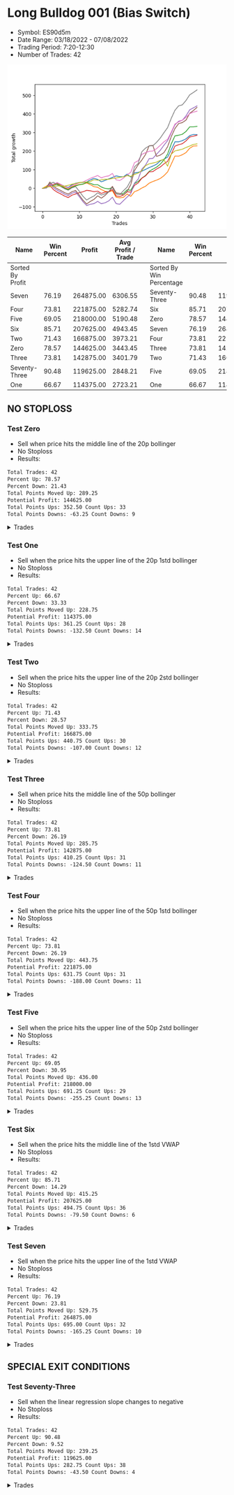 # Long Bulldog 001 (Bias Switch)
- Symbol: ES90d5m
- Date Range: 03/18/2022 - 07/08/2022
- Trading Period: 7:20-12:30
- Number of Trades: 42

![Plot](LongBulldog001ES90d5m(BiasSwitch).png)

| Name | Win Percent | Profit | Avg Profit / Trade |     | Name | Win Percent | Profit | Avg Profit / Trade |
| ---- | ----------- | ------ | ------------------ | --- | ---- | ----------- | ------ | ------------------ |
| Sorted By <br> Profit | | | | | Sorted By <br> Win Percentage ||||
| Seven | 76.19 | 264875.00 | 6306.55 |     | Seventy-Three | 90.48 | 119625.00 | 2848.21 |
| Four | 73.81 | 221875.00 | 5282.74 |     | Six | 85.71 | 207625.00 | 4943.45 |
| Five | 69.05 | 218000.00 | 5190.48 |     | Zero | 78.57 | 144625.00 | 3443.45 |
| Six | 85.71 | 207625.00 | 4943.45 |     | Seven | 76.19 | 264875.00 | 6306.55 |
| Two | 71.43 | 166875.00 | 3973.21 |     | Four | 73.81 | 221875.00 | 5282.74 |
| Zero | 78.57 | 144625.00 | 3443.45 |     | Three | 73.81 | 142875.00 | 3401.79 |
| Three | 73.81 | 142875.00 | 3401.79 |     | Two | 71.43 | 166875.00 | 3973.21 |
| Seventy-Three | 90.48 | 119625.00 | 2848.21 |     | Five | 69.05 | 218000.00 | 5190.48 |
| One | 66.67 | 114375.00 | 2723.21 |     | One | 66.67 | 114375.00 | 2723.21 |

## NO STOPLOSS

### Test Zero
* Sell when price hits the middle line of the 20p bollinger
* No Stoploss
* Results:
```
Total Trades: 42
Percent Up: 78.57
Percent Down: 21.43
Total Points Moved Up: 289.25
Potential Profit: 144625.00
Total Points Ups: 352.50 Count Ups: 33
Total Points Downs: -63.25 Count Downs: 9
```

<details><summary>Trades</summary>

<code>In: 2022-03-23 10:50:00		Out: 2022-03-23 11:28:15		Total Position Time: 38:15		Total Move Up: 7.25		Total to Date: 7.25</code> <br />
<code>In: 2022-03-28 09:00:00		Out: 2022-03-28 09:44:35		Total Position Time: 44:35		Total Move Up: 10.00		Total to Date: 17.25</code> <br />
<code>In: 2022-03-30 07:35:00		Out: 2022-03-30 07:50:55		Total Position Time: 15:55		Total Move Up: 4.75		Total to Date: 22.00</code> <br />
<code>In: 2022-03-30 08:30:00		Out: 2022-03-30 09:00:30		Total Position Time: 30:30		Total Move Up: 6.25		Total to Date: 28.25</code> <br />
<code>In: 2022-03-30 10:45:00		Out: 2022-03-30 12:47:25		Total Position Time: 122:25		Total Move Up: -8.00		Total to Date: 20.25</code> <br />
<code>In: 2022-03-30 10:50:00		Out: 2022-03-30 12:47:25		Total Position Time: 117:25		Total Move Up: -9.50		Total to Date: 10.75</code> <br />
<code>In: 2022-03-30 11:00:00		Out: 2022-03-30 12:47:25		Total Position Time: 107:25		Total Move Up: -6.25		Total to Date: 4.50</code> <br />
<code>In: 2022-03-30 12:25:00		Out: 2022-03-30 12:47:25		Total Position Time: 22:25		Total Move Up: 14.50		Total to Date: 19.00</code> <br />
<code>In: 2022-03-30 12:30:00		Out: 2022-03-30 12:47:25		Total Position Time: 17:25		Total Move Up: 8.50		Total to Date: 27.50</code> <br />
<code>In: 2022-03-31 09:35:00		Out: 2022-03-31 10:31:10		Total Position Time: 56:10		Total Move Up: 3.25		Total to Date: 30.75</code> <br />
<code>In: 2022-03-31 09:40:00		Out: 2022-03-31 10:31:10		Total Position Time: 51:10		Total Move Up: 0.75		Total to Date: 31.50</code> <br />
<code>In: 2022-03-31 11:25:00		Out: 2022-03-31 11:59:20		Total Position Time: 34:20		Total Move Up: 2.50		Total to Date: 34.00</code> <br />
<code>In: 2022-04-01 07:30:00		Out: 2022-04-01 07:53:00		Total Position Time: 23:00		Total Move Up: 11.00		Total to Date: 45.00</code> <br />
<code>In: 2022-04-01 07:45:00		Out: 2022-04-01 07:53:00		Total Position Time: 08:00		Total Move Up: 8.25		Total to Date: 53.25</code> <br />
<code>In: 2022-04-01 08:50:00		Out: 2022-04-01 10:36:15		Total Position Time: 106:15		Total Move Up: -5.50		Total to Date: 47.75</code> <br />
<code>In: 2022-04-05 12:20:00		Out: 2022-04-05 12:50:00		Total Position Time: 30:00		Total Move Up: -12.50		Total to Date: 35.25</code> <br />
<code>In: 2022-04-07 07:30:00		Out: 2022-04-07 07:35:35		Total Position Time: 05:35		Total Move Up: 7.25		Total to Date: 42.50</code> <br />
<code>In: 2022-04-07 07:55:00		Out: 2022-04-07 08:01:10		Total Position Time: 06:10		Total Move Up: 8.50		Total to Date: 51.00</code> <br />
<code>In: 2022-04-07 08:35:00		Out: 2022-04-07 09:10:45		Total Position Time: 35:45		Total Move Up: 7.25		Total to Date: 58.25</code> <br />
<code>In: 2022-04-12 09:50:00		Out: 2022-04-12 10:20:40		Total Position Time: 30:40		Total Move Up: 8.50		Total to Date: 66.75</code> <br />
<code>In: 2022-04-14 12:15:00		Out: 2022-04-14 12:50:00		Total Position Time: 35:00		Total Move Up: -3.75		Total to Date: 63.00</code> <br />
<code>In: 2022-04-18 08:55:00		Out: 2022-04-18 09:55:05		Total Position Time: 60:05		Total Move Up: -1.00		Total to Date: 62.00</code> <br />
<code>In: 2022-04-20 12:00:00		Out: 2022-04-20 12:25:05		Total Position Time: 25:05		Total Move Up: 14.25		Total to Date: 76.25</code> <br />
<code>In: 2022-05-02 10:10:00		Out: 2022-05-02 11:53:40		Total Position Time: 103:40		Total Move Up: -16.00		Total to Date: 60.25</code> <br />
<code>In: 2022-05-02 11:45:00		Out: 2022-05-02 11:53:40		Total Position Time: 08:40		Total Move Up: 22.25		Total to Date: 82.50</code> <br />
<code>In: 2022-05-04 07:35:00		Out: 2022-05-04 08:47:05		Total Position Time: 72:05		Total Move Up: 3.50		Total to Date: 86.00</code> <br />
<code>In: 2022-05-10 08:15:00		Out: 2022-05-10 09:46:10		Total Position Time: 91:10		Total Move Up: 6.25		Total to Date: 92.25</code> <br />
<code>In: 2022-05-25 11:10:00		Out: 2022-05-25 11:15:10		Total Position Time: 05:10		Total Move Up: 9.50		Total to Date: 101.75</code> <br />
<code>In: 2022-06-02 07:30:00		Out: 2022-06-02 07:40:05		Total Position Time: 10:05		Total Move Up: 10.00		Total to Date: 111.75</code> <br />
<code>In: 2022-06-08 11:40:00		Out: 2022-06-08 11:45:20		Total Position Time: 05:20		Total Move Up: 8.00		Total to Date: 119.75</code> <br />
<code>In: 2022-06-09 08:10:00		Out: 2022-06-09 08:42:25		Total Position Time: 32:25		Total Move Up: 9.75		Total to Date: 129.50</code> <br />
<code>In: 2022-06-14 07:45:00		Out: 2022-06-14 07:51:05		Total Position Time: 06:05		Total Move Up: 18.00		Total to Date: 147.50</code> <br />
<code>In: 2022-06-14 09:45:00		Out: 2022-06-14 10:01:00		Total Position Time: 16:00		Total Move Up: 9.25		Total to Date: 156.75</code> <br />
<code>In: 2022-06-15 11:15:00		Out: 2022-06-15 11:20:30		Total Position Time: 05:30		Total Move Up: 11.25		Total to Date: 168.00</code> <br />
<code>In: 2022-06-15 11:35:00		Out: 2022-06-15 11:40:10		Total Position Time: 05:10		Total Move Up: 39.25		Total to Date: 207.25</code> <br />
<code>In: 2022-06-15 11:40:00		Out: 2022-06-15 11:45:10		Total Position Time: 05:10		Total Move Up: 43.00		Total to Date: 250.25</code> <br />
<code>In: 2022-06-23 09:15:00		Out: 2022-06-23 10:23:20		Total Position Time: 68:20		Total Move Up: 0.00		Total to Date: 250.25</code> <br />
<code>In: 2022-06-27 12:10:00		Out: 2022-06-27 12:15:10		Total Position Time: 05:10		Total Move Up: 6.25		Total to Date: 256.50</code> <br />
<code>In: 2022-06-29 09:35:00		Out: 2022-06-29 10:01:50		Total Position Time: 26:50		Total Move Up: 9.75		Total to Date: 266.25</code> <br />
<code>In: 2022-07-01 07:45:00		Out: 2022-07-01 08:08:30		Total Position Time: 23:30		Total Move Up: 17.00		Total to Date: 283.25</code> <br />
<code>In: 2022-07-06 07:20:00		Out: 2022-07-06 07:26:20		Total Position Time: 06:20		Total Move Up: 6.75		Total to Date: 290.00</code> <br />
<code>In: 2022-07-06 08:15:00		Out: 2022-07-06 09:15:00		Total Position Time: 60:00		Total Move Up: -0.75		Total to Date: 289.25</code> <br />


</details>

### Test One
* Sell when the price hits the upper line of the 20p 1std bollinger
* No Stoploss
* Results:
```
Total Trades: 42
Percent Up: 66.67
Percent Down: 33.33
Total Points Moved Up: 228.75
Potential Profit: 114375.00
Total Points Ups: 361.25 Count Ups: 28
Total Points Downs: -132.50 Count Downs: 14
```

<details><summary>Trades</summary>

<code>In: 2022-03-23 10:50:00		Out: 2022-03-23 11:48:45		Total Position Time: 58:45		Total Move Up: 10.75		Total to Date: 10.75</code> <br />
<code>In: 2022-03-28 09:00:00		Out: 2022-03-28 10:00:35		Total Position Time: 60:35		Total Move Up: 13.00		Total to Date: 23.75</code> <br />
<code>In: 2022-03-30 07:35:00		Out: 2022-03-30 09:37:30		Total Position Time: 122:30		Total Move Up: -4.00		Total to Date: 19.75</code> <br />
<code>In: 2022-03-30 08:30:00		Out: 2022-03-30 09:37:30		Total Position Time: 67:30		Total Move Up: 5.50		Total to Date: 25.25</code> <br />
<code>In: 2022-03-30 10:45:00		Out: 2022-03-30 12:50:00		Total Position Time: 125:00		Total Move Up: -9.75		Total to Date: 15.50</code> <br />
<code>In: 2022-03-30 10:50:00		Out: 2022-03-30 12:50:00		Total Position Time: 120:00		Total Move Up: -11.25		Total to Date: 4.25</code> <br />
<code>In: 2022-03-30 11:00:00		Out: 2022-03-30 12:50:00		Total Position Time: 110:00		Total Move Up: -8.00		Total to Date: -3.75</code> <br />
<code>In: 2022-03-30 12:25:00		Out: 2022-03-30 12:50:00		Total Position Time: 25:00		Total Move Up: 12.75		Total to Date: 9.00</code> <br />
<code>In: 2022-03-30 12:30:00		Out: 2022-03-30 12:50:00		Total Position Time: 20:00		Total Move Up: 6.75		Total to Date: 15.75</code> <br />
<code>In: 2022-03-31 09:35:00		Out: 2022-03-31 10:50:05		Total Position Time: 75:05		Total Move Up: 4.50		Total to Date: 20.25</code> <br />
<code>In: 2022-03-31 09:40:00		Out: 2022-03-31 10:50:05		Total Position Time: 70:05		Total Move Up: 2.00		Total to Date: 22.25</code> <br />
<code>In: 2022-03-31 11:25:00		Out: 2022-03-31 12:00:20		Total Position Time: 35:20		Total Move Up: 6.25		Total to Date: 28.50</code> <br />
<code>In: 2022-04-01 07:30:00		Out: 2022-04-01 10:37:05		Total Position Time: 187:05		Total Move Up: -8.50		Total to Date: 20.00</code> <br />
<code>In: 2022-04-01 07:45:00		Out: 2022-04-01 10:37:05		Total Position Time: 172:05		Total Move Up: -11.25		Total to Date: 8.75</code> <br />
<code>In: 2022-04-01 08:50:00		Out: 2022-04-01 10:37:05		Total Position Time: 107:05		Total Move Up: -3.25		Total to Date: 5.50</code> <br />
<code>In: 2022-04-05 12:20:00		Out: 2022-04-05 12:50:00		Total Position Time: 30:00		Total Move Up: -12.50		Total to Date: -7.00</code> <br />
<code>In: 2022-04-07 07:30:00		Out: 2022-04-07 10:03:10		Total Position Time: 153:10		Total Move Up: -8.75		Total to Date: -15.75</code> <br />
<code>In: 2022-04-07 07:55:00		Out: 2022-04-07 10:03:10		Total Position Time: 128:10		Total Move Up: -3.75		Total to Date: -19.50</code> <br />
<code>In: 2022-04-07 08:35:00		Out: 2022-04-07 10:03:10		Total Position Time: 88:10		Total Move Up: 6.25		Total to Date: -13.25</code> <br />
<code>In: 2022-04-12 09:50:00		Out: 2022-04-12 12:50:00		Total Position Time: 180:00		Total Move Up: -34.25		Total to Date: -47.50</code> <br />
<code>In: 2022-04-14 12:15:00		Out: 2022-04-14 12:50:00		Total Position Time: 35:00		Total Move Up: -3.75		Total to Date: -51.25</code> <br />
<code>In: 2022-04-18 08:55:00		Out: 2022-04-18 10:08:10		Total Position Time: 73:10		Total Move Up: 2.75		Total to Date: -48.50</code> <br />
<code>In: 2022-04-20 12:00:00		Out: 2022-04-20 12:45:15		Total Position Time: 45:15		Total Move Up: 18.00		Total to Date: -30.50</code> <br />
<code>In: 2022-05-02 10:10:00		Out: 2022-05-02 12:05:15		Total Position Time: 115:15		Total Move Up: -13.00		Total to Date: -43.50</code> <br />
<code>In: 2022-05-02 11:45:00		Out: 2022-05-02 12:05:15		Total Position Time: 20:15		Total Move Up: 25.25		Total to Date: -18.25</code> <br />
<code>In: 2022-05-04 07:35:00		Out: 2022-05-04 08:49:30		Total Position Time: 74:30		Total Move Up: 7.75		Total to Date: -10.50</code> <br />
<code>In: 2022-05-10 08:15:00		Out: 2022-05-10 10:05:20		Total Position Time: 110:20		Total Move Up: 12.00		Total to Date: 1.50</code> <br />
<code>In: 2022-05-25 11:10:00		Out: 2022-05-25 11:15:10		Total Position Time: 05:10		Total Move Up: 9.50		Total to Date: 11.00</code> <br />
<code>In: 2022-06-02 07:30:00		Out: 2022-06-02 07:56:05		Total Position Time: 26:05		Total Move Up: 16.75		Total to Date: 27.75</code> <br />
<code>In: 2022-06-08 11:40:00		Out: 2022-06-08 12:21:10		Total Position Time: 41:10		Total Move Up: 9.00		Total to Date: 36.75</code> <br />
<code>In: 2022-06-09 08:10:00		Out: 2022-06-09 09:28:40		Total Position Time: 78:40		Total Move Up: 7.25		Total to Date: 44.00</code> <br />
<code>In: 2022-06-14 07:45:00		Out: 2022-06-14 10:09:10		Total Position Time: 144:10		Total Move Up: 8.75		Total to Date: 52.75</code> <br />
<code>In: 2022-06-14 09:45:00		Out: 2022-06-14 10:09:10		Total Position Time: 24:10		Total Move Up: 15.00		Total to Date: 67.75</code> <br />
<code>In: 2022-06-15 11:15:00		Out: 2022-06-15 11:38:55		Total Position Time: 23:55		Total Move Up: 20.50		Total to Date: 88.25</code> <br />
<code>In: 2022-06-15 11:35:00		Out: 2022-06-15 11:40:30		Total Position Time: 05:30		Total Move Up: 42.25		Total to Date: 130.50</code> <br />
<code>In: 2022-06-15 11:40:00		Out: 2022-06-15 11:45:10		Total Position Time: 05:10		Total Move Up: 43.00		Total to Date: 173.50</code> <br />
<code>In: 2022-06-23 09:15:00		Out: 2022-06-23 10:50:10		Total Position Time: 95:10		Total Move Up: -0.50		Total to Date: 173.00</code> <br />
<code>In: 2022-06-27 12:10:00		Out: 2022-06-27 12:15:20		Total Position Time: 05:20		Total Move Up: 7.75		Total to Date: 180.75</code> <br />
<code>In: 2022-06-29 09:35:00		Out: 2022-06-29 10:39:35		Total Position Time: 64:35		Total Move Up: 11.50		Total to Date: 192.25</code> <br />
<code>In: 2022-07-01 07:45:00		Out: 2022-07-01 08:40:45		Total Position Time: 55:45		Total Move Up: 23.25		Total to Date: 215.50</code> <br />
<code>In: 2022-07-06 07:20:00		Out: 2022-07-06 07:29:25		Total Position Time: 09:25		Total Move Up: 12.25		Total to Date: 227.75</code> <br />
<code>In: 2022-07-06 08:15:00		Out: 2022-07-06 09:37:20		Total Position Time: 82:20		Total Move Up: 1.00		Total to Date: 228.75</code> <br />


</details>

### Test Two
* Sell when the price hits the upper line of the 20p 2std bollinger
* No Stoploss
* Results:
```
Total Trades: 42
Percent Up: 71.43
Percent Down: 28.57
Total Points Moved Up: 333.75
Potential Profit: 166875.00
Total Points Ups: 440.75 Count Ups: 30
Total Points Downs: -107.00 Count Downs: 12
```

<details><summary>Trades</summary>

<code>In: 2022-03-23 10:50:00		Out: 2022-03-23 12:50:00		Total Position Time: 120:00		Total Move Up: 1.25		Total to Date: 1.25</code> <br />
<code>In: 2022-03-28 09:00:00		Out: 2022-03-28 10:22:15		Total Position Time: 82:15		Total Move Up: 16.00		Total to Date: 17.25</code> <br />
<code>In: 2022-03-30 07:35:00		Out: 2022-03-30 09:40:10		Total Position Time: 125:10		Total Move Up: -2.25		Total to Date: 15.00</code> <br />
<code>In: 2022-03-30 08:30:00		Out: 2022-03-30 09:40:10		Total Position Time: 70:10		Total Move Up: 7.25		Total to Date: 22.25</code> <br />
<code>In: 2022-03-30 10:45:00		Out: 2022-03-30 12:50:00		Total Position Time: 125:00		Total Move Up: -9.75		Total to Date: 12.50</code> <br />
<code>In: 2022-03-30 10:50:00		Out: 2022-03-30 12:50:00		Total Position Time: 120:00		Total Move Up: -11.25		Total to Date: 1.25</code> <br />
<code>In: 2022-03-30 11:00:00		Out: 2022-03-30 12:50:00		Total Position Time: 110:00		Total Move Up: -8.00		Total to Date: -6.75</code> <br />
<code>In: 2022-03-30 12:25:00		Out: 2022-03-30 12:50:00		Total Position Time: 25:00		Total Move Up: 12.75		Total to Date: 6.00</code> <br />
<code>In: 2022-03-30 12:30:00		Out: 2022-03-30 12:50:00		Total Position Time: 20:00		Total Move Up: 6.75		Total to Date: 12.75</code> <br />
<code>In: 2022-03-31 09:35:00		Out: 2022-03-31 10:51:00		Total Position Time: 76:00		Total Move Up: 6.25		Total to Date: 19.00</code> <br />
<code>In: 2022-03-31 09:40:00		Out: 2022-03-31 10:51:00		Total Position Time: 71:00		Total Move Up: 3.75		Total to Date: 22.75</code> <br />
<code>In: 2022-03-31 11:25:00		Out: 2022-03-31 12:02:30		Total Position Time: 37:30		Total Move Up: 9.25		Total to Date: 32.00</code> <br />
<code>In: 2022-04-01 07:30:00		Out: 2022-04-01 10:38:20		Total Position Time: 188:20		Total Move Up: -5.00		Total to Date: 27.00</code> <br />
<code>In: 2022-04-01 07:45:00		Out: 2022-04-01 10:38:20		Total Position Time: 173:20		Total Move Up: -7.75		Total to Date: 19.25</code> <br />
<code>In: 2022-04-01 08:50:00		Out: 2022-04-01 10:38:20		Total Position Time: 108:20		Total Move Up: 0.25		Total to Date: 19.50</code> <br />
<code>In: 2022-04-05 12:20:00		Out: 2022-04-05 12:50:00		Total Position Time: 30:00		Total Move Up: -12.50		Total to Date: 7.00</code> <br />
<code>In: 2022-04-07 07:30:00		Out: 2022-04-07 10:06:40		Total Position Time: 156:40		Total Move Up: -7.50		Total to Date: -0.50</code> <br />
<code>In: 2022-04-07 07:55:00		Out: 2022-04-07 10:06:40		Total Position Time: 131:40		Total Move Up: -2.50		Total to Date: -3.00</code> <br />
<code>In: 2022-04-07 08:35:00		Out: 2022-04-07 10:06:40		Total Position Time: 91:40		Total Move Up: 7.50		Total to Date: 4.50</code> <br />
<code>In: 2022-04-12 09:50:00		Out: 2022-04-12 12:50:00		Total Position Time: 180:00		Total Move Up: -34.25		Total to Date: -29.75</code> <br />
<code>In: 2022-04-14 12:15:00		Out: 2022-04-14 12:50:00		Total Position Time: 35:00		Total Move Up: -3.75		Total to Date: -33.50</code> <br />
<code>In: 2022-04-18 08:55:00		Out: 2022-04-18 10:10:25		Total Position Time: 75:25		Total Move Up: 6.00		Total to Date: -27.50</code> <br />
<code>In: 2022-04-20 12:00:00		Out: 2022-04-20 12:50:00		Total Position Time: 50:00		Total Move Up: 19.25		Total to Date: -8.25</code> <br />
<code>In: 2022-05-02 10:10:00		Out: 2022-05-02 12:09:40		Total Position Time: 119:40		Total Move Up: -2.50		Total to Date: -10.75</code> <br />
<code>In: 2022-05-02 11:45:00		Out: 2022-05-02 12:09:40		Total Position Time: 24:40		Total Move Up: 35.75		Total to Date: 25.00</code> <br />
<code>In: 2022-05-04 07:35:00		Out: 2022-05-04 08:55:00		Total Position Time: 80:00		Total Move Up: 11.75		Total to Date: 36.75</code> <br />
<code>In: 2022-05-10 08:15:00		Out: 2022-05-10 10:29:05		Total Position Time: 134:05		Total Move Up: 18.25		Total to Date: 55.00</code> <br />
<code>In: 2022-05-25 11:10:00		Out: 2022-05-25 11:15:55		Total Position Time: 05:55		Total Move Up: 13.75		Total to Date: 68.75</code> <br />
<code>In: 2022-06-02 07:30:00		Out: 2022-06-02 08:01:35		Total Position Time: 31:35		Total Move Up: 22.50		Total to Date: 91.25</code> <br />
<code>In: 2022-06-08 11:40:00		Out: 2022-06-08 12:22:55		Total Position Time: 42:55		Total Move Up: 12.00		Total to Date: 103.25</code> <br />
<code>In: 2022-06-09 08:10:00		Out: 2022-06-09 09:30:40		Total Position Time: 80:40		Total Move Up: 10.50		Total to Date: 113.75</code> <br />
<code>In: 2022-06-14 07:45:00		Out: 2022-06-14 10:17:15		Total Position Time: 152:15		Total Move Up: 16.25		Total to Date: 130.00</code> <br />
<code>In: 2022-06-14 09:45:00		Out: 2022-06-14 10:17:15		Total Position Time: 32:15		Total Move Up: 22.50		Total to Date: 152.50</code> <br />
<code>In: 2022-06-15 11:15:00		Out: 2022-06-15 11:41:00		Total Position Time: 26:00		Total Move Up: 32.00		Total to Date: 184.50</code> <br />
<code>In: 2022-06-15 11:35:00		Out: 2022-06-15 11:41:00		Total Position Time: 06:00		Total Move Up: 54.75		Total to Date: 239.25</code> <br />
<code>In: 2022-06-15 11:40:00		Out: 2022-06-15 11:45:10		Total Position Time: 05:10		Total Move Up: 43.00		Total to Date: 282.25</code> <br />
<code>In: 2022-06-23 09:15:00		Out: 2022-06-23 11:02:10		Total Position Time: 107:10		Total Move Up: 3.50		Total to Date: 285.75</code> <br />
<code>In: 2022-06-27 12:10:00		Out: 2022-06-27 12:50:00		Total Position Time: 40:00		Total Move Up: 5.25		Total to Date: 291.00</code> <br />
<code>In: 2022-06-29 09:35:00		Out: 2022-06-29 10:43:40		Total Position Time: 68:40		Total Move Up: 15.00		Total to Date: 306.00</code> <br />
<code>In: 2022-07-01 07:45:00		Out: 2022-07-01 10:31:45		Total Position Time: 166:45		Total Move Up: 24.50		Total to Date: 330.50</code> <br />
<code>In: 2022-07-06 07:20:00		Out: 2022-07-06 10:00:50		Total Position Time: 160:50		Total Move Up: 0.25		Total to Date: 330.75</code> <br />
<code>In: 2022-07-06 08:15:00		Out: 2022-07-06 10:00:50		Total Position Time: 105:50		Total Move Up: 3.00		Total to Date: 333.75</code> <br />


</details>

### Test Three
* Sell when price hits the middle line of the 50p bollinger
* No Stoploss
* Results:
```
Total Trades: 42
Percent Up: 73.81
Percent Down: 26.19
Total Points Moved Up: 285.75
Potential Profit: 142875.00
Total Points Ups: 410.25 Count Ups: 31
Total Points Downs: -124.50 Count Downs: 11
```

<details><summary>Trades</summary>

<code>In: 2022-03-23 10:50:00		Out: 2022-03-23 12:50:00		Total Position Time: 120:00		Total Move Up: 1.25		Total to Date: 1.25</code> <br />
<code>In: 2022-03-28 09:00:00		Out: 2022-03-28 10:00:45		Total Position Time: 60:45		Total Move Up: 14.00		Total to Date: 15.25</code> <br />
<code>In: 2022-03-30 07:35:00		Out: 2022-03-30 12:50:00		Total Position Time: 315:00		Total Move Up: -22.75		Total to Date: -7.50</code> <br />
<code>In: 2022-03-30 08:30:00		Out: 2022-03-30 12:50:00		Total Position Time: 260:00		Total Move Up: -13.25		Total to Date: -20.75</code> <br />
<code>In: 2022-03-30 10:45:00		Out: 2022-03-30 12:50:00		Total Position Time: 125:00		Total Move Up: -9.75		Total to Date: -30.50</code> <br />
<code>In: 2022-03-30 10:50:00		Out: 2022-03-30 12:50:00		Total Position Time: 120:00		Total Move Up: -11.25		Total to Date: -41.75</code> <br />
<code>In: 2022-03-30 11:00:00		Out: 2022-03-30 12:50:00		Total Position Time: 110:00		Total Move Up: -8.00		Total to Date: -49.75</code> <br />
<code>In: 2022-03-30 12:25:00		Out: 2022-03-30 12:50:00		Total Position Time: 25:00		Total Move Up: 12.75		Total to Date: -37.00</code> <br />
<code>In: 2022-03-30 12:30:00		Out: 2022-03-30 12:50:00		Total Position Time: 20:00		Total Move Up: 6.75		Total to Date: -30.25</code> <br />
<code>In: 2022-03-31 09:35:00		Out: 2022-03-31 10:52:00		Total Position Time: 77:00		Total Move Up: 7.00		Total to Date: -23.25</code> <br />
<code>In: 2022-03-31 09:40:00		Out: 2022-03-31 10:52:00		Total Position Time: 72:00		Total Move Up: 4.50		Total to Date: -18.75</code> <br />
<code>In: 2022-03-31 11:25:00		Out: 2022-03-31 12:01:05		Total Position Time: 36:05		Total Move Up: 7.75		Total to Date: -11.00</code> <br />
<code>In: 2022-04-01 07:30:00		Out: 2022-04-01 11:02:35		Total Position Time: 212:35		Total Move Up: -2.25		Total to Date: -13.25</code> <br />
<code>In: 2022-04-01 07:45:00		Out: 2022-04-01 11:02:35		Total Position Time: 197:35		Total Move Up: -5.00		Total to Date: -18.25</code> <br />
<code>In: 2022-04-01 08:50:00		Out: 2022-04-01 11:02:35		Total Position Time: 132:35		Total Move Up: 3.00		Total to Date: -15.25</code> <br />
<code>In: 2022-04-05 12:20:00		Out: 2022-04-05 12:50:00		Total Position Time: 30:00		Total Move Up: -12.50		Total to Date: -27.75</code> <br />
<code>In: 2022-04-07 07:30:00		Out: 2022-04-07 07:35:40		Total Position Time: 05:40		Total Move Up: 7.75		Total to Date: -20.00</code> <br />
<code>In: 2022-04-07 07:55:00		Out: 2022-04-07 10:11:40		Total Position Time: 136:40		Total Move Up: 1.75		Total to Date: -18.25</code> <br />
<code>In: 2022-04-07 08:35:00		Out: 2022-04-07 10:11:40		Total Position Time: 96:40		Total Move Up: 11.75		Total to Date: -6.50</code> <br />
<code>In: 2022-04-12 09:50:00		Out: 2022-04-12 12:50:00		Total Position Time: 180:00		Total Move Up: -34.25		Total to Date: -40.75</code> <br />
<code>In: 2022-04-14 12:15:00		Out: 2022-04-14 12:50:00		Total Position Time: 35:00		Total Move Up: -3.75		Total to Date: -44.50</code> <br />
<code>In: 2022-04-18 08:55:00		Out: 2022-04-18 10:31:35		Total Position Time: 96:35		Total Move Up: 8.50		Total to Date: -36.00</code> <br />
<code>In: 2022-04-20 12:00:00		Out: 2022-04-20 12:25:50		Total Position Time: 25:50		Total Move Up: 17.25		Total to Date: -18.75</code> <br />
<code>In: 2022-05-02 10:10:00		Out: 2022-05-02 12:10:10		Total Position Time: 120:10		Total Move Up: -1.75		Total to Date: -20.50</code> <br />
<code>In: 2022-05-02 11:45:00		Out: 2022-05-02 12:10:10		Total Position Time: 25:10		Total Move Up: 36.50		Total to Date: 16.00</code> <br />
<code>In: 2022-05-04 07:35:00		Out: 2022-05-04 09:15:30		Total Position Time: 100:30		Total Move Up: 12.75		Total to Date: 28.75</code> <br />
<code>In: 2022-05-10 08:15:00		Out: 2022-05-10 10:32:25		Total Position Time: 137:25		Total Move Up: 25.50		Total to Date: 54.25</code> <br />
<code>In: 2022-05-25 11:10:00		Out: 2022-05-25 11:15:40		Total Position Time: 05:40		Total Move Up: 12.50		Total to Date: 66.75</code> <br />
<code>In: 2022-06-02 07:30:00		Out: 2022-06-02 08:01:30		Total Position Time: 31:30		Total Move Up: 21.75		Total to Date: 88.50</code> <br />
<code>In: 2022-06-08 11:40:00		Out: 2022-06-08 12:50:00		Total Position Time: 70:00		Total Move Up: 1.50		Total to Date: 90.00</code> <br />
<code>In: 2022-06-09 08:10:00		Out: 2022-06-09 09:44:15		Total Position Time: 94:15		Total Move Up: 13.75		Total to Date: 103.75</code> <br />
<code>In: 2022-06-14 07:45:00		Out: 2022-06-14 10:16:20		Total Position Time: 151:20		Total Move Up: 10.75		Total to Date: 114.50</code> <br />
<code>In: 2022-06-14 09:45:00		Out: 2022-06-14 10:16:20		Total Position Time: 31:20		Total Move Up: 17.00		Total to Date: 131.50</code> <br />
<code>In: 2022-06-15 11:15:00		Out: 2022-06-15 11:38:45		Total Position Time: 23:45		Total Move Up: 13.50		Total to Date: 145.00</code> <br />
<code>In: 2022-06-15 11:35:00		Out: 2022-06-15 11:40:10		Total Position Time: 05:10		Total Move Up: 39.25		Total to Date: 184.25</code> <br />
<code>In: 2022-06-15 11:40:00		Out: 2022-06-15 11:45:10		Total Position Time: 05:10		Total Move Up: 43.00		Total to Date: 227.25</code> <br />
<code>In: 2022-06-23 09:15:00		Out: 2022-06-23 11:28:05		Total Position Time: 133:05		Total Move Up: 7.50		Total to Date: 234.75</code> <br />
<code>In: 2022-06-27 12:10:00		Out: 2022-06-27 12:50:00		Total Position Time: 40:00		Total Move Up: 5.25		Total to Date: 240.00</code> <br />
<code>In: 2022-06-29 09:35:00		Out: 2022-06-29 10:10:45		Total Position Time: 35:45		Total Move Up: 15.25		Total to Date: 255.25</code> <br />
<code>In: 2022-07-01 07:45:00		Out: 2022-07-01 08:14:10		Total Position Time: 29:10		Total Move Up: 20.75		Total to Date: 276.00</code> <br />
<code>In: 2022-07-06 07:20:00		Out: 2022-07-06 07:25:10		Total Position Time: 05:10		Total Move Up: 4.75		Total to Date: 280.75</code> <br />
<code>In: 2022-07-06 08:15:00		Out: 2022-07-06 08:21:40		Total Position Time: 06:40		Total Move Up: 5.00		Total to Date: 285.75</code> <br />


</details>

### Test Four
* Sell when the price hits the upper line of the 50p 1std bollinger
* No Stoploss
* Results:
```
Total Trades: 42
Percent Up: 73.81
Percent Down: 26.19
Total Points Moved Up: 443.75
Potential Profit: 221875.00
Total Points Ups: 631.75 Count Ups: 31
Total Points Downs: -188.00 Count Downs: 11
```

<details><summary>Trades</summary>

<code>In: 2022-03-23 10:50:00		Out: 2022-03-23 12:50:00		Total Position Time: 120:00		Total Move Up: 1.25		Total to Date: 1.25</code> <br />
<code>In: 2022-03-28 09:00:00		Out: 2022-03-28 11:10:25		Total Position Time: 130:25		Total Move Up: 24.25		Total to Date: 25.50</code> <br />
<code>In: 2022-03-30 07:35:00		Out: 2022-03-30 12:50:00		Total Position Time: 315:00		Total Move Up: -22.75		Total to Date: 2.75</code> <br />
<code>In: 2022-03-30 08:30:00		Out: 2022-03-30 12:50:00		Total Position Time: 260:00		Total Move Up: -13.25		Total to Date: -10.50</code> <br />
<code>In: 2022-03-30 10:45:00		Out: 2022-03-30 12:50:00		Total Position Time: 125:00		Total Move Up: -9.75		Total to Date: -20.25</code> <br />
<code>In: 2022-03-30 10:50:00		Out: 2022-03-30 12:50:00		Total Position Time: 120:00		Total Move Up: -11.25		Total to Date: -31.50</code> <br />
<code>In: 2022-03-30 11:00:00		Out: 2022-03-30 12:50:00		Total Position Time: 110:00		Total Move Up: -8.00		Total to Date: -39.50</code> <br />
<code>In: 2022-03-30 12:25:00		Out: 2022-03-30 12:50:00		Total Position Time: 25:00		Total Move Up: 12.75		Total to Date: -26.75</code> <br />
<code>In: 2022-03-30 12:30:00		Out: 2022-03-30 12:50:00		Total Position Time: 20:00		Total Move Up: 6.75		Total to Date: -20.00</code> <br />
<code>In: 2022-03-31 09:35:00		Out: 2022-03-31 12:50:00		Total Position Time: 195:00		Total Move Up: -24.75		Total to Date: -44.75</code> <br />
<code>In: 2022-03-31 09:40:00		Out: 2022-03-31 12:50:00		Total Position Time: 190:00		Total Move Up: -27.25		Total to Date: -72.00</code> <br />
<code>In: 2022-03-31 11:25:00		Out: 2022-03-31 12:50:00		Total Position Time: 85:00		Total Move Up: -20.50		Total to Date: -92.50</code> <br />
<code>In: 2022-04-01 07:30:00		Out: 2022-04-01 11:06:00		Total Position Time: 216:00		Total Move Up: 6.50		Total to Date: -86.00</code> <br />
<code>In: 2022-04-01 07:45:00		Out: 2022-04-01 11:06:00		Total Position Time: 201:00		Total Move Up: 3.75		Total to Date: -82.25</code> <br />
<code>In: 2022-04-01 08:50:00		Out: 2022-04-01 11:06:00		Total Position Time: 136:00		Total Move Up: 11.75		Total to Date: -70.50</code> <br />
<code>In: 2022-04-05 12:20:00		Out: 2022-04-05 12:50:00		Total Position Time: 30:00		Total Move Up: -12.50		Total to Date: -83.00</code> <br />
<code>In: 2022-04-07 07:30:00		Out: 2022-04-07 10:19:30		Total Position Time: 169:30		Total Move Up: 5.00		Total to Date: -78.00</code> <br />
<code>In: 2022-04-07 07:55:00		Out: 2022-04-07 10:19:30		Total Position Time: 144:30		Total Move Up: 10.00		Total to Date: -68.00</code> <br />
<code>In: 2022-04-07 08:35:00		Out: 2022-04-07 10:19:30		Total Position Time: 104:30		Total Move Up: 20.00		Total to Date: -48.00</code> <br />
<code>In: 2022-04-12 09:50:00		Out: 2022-04-12 12:50:00		Total Position Time: 180:00		Total Move Up: -34.25		Total to Date: -82.25</code> <br />
<code>In: 2022-04-14 12:15:00		Out: 2022-04-14 12:50:00		Total Position Time: 35:00		Total Move Up: -3.75		Total to Date: -86.00</code> <br />
<code>In: 2022-04-18 08:55:00		Out: 2022-04-18 10:35:40		Total Position Time: 100:40		Total Move Up: 19.50		Total to Date: -66.50</code> <br />
<code>In: 2022-04-20 12:00:00		Out: 2022-04-20 12:50:00		Total Position Time: 50:00		Total Move Up: 19.25		Total to Date: -47.25</code> <br />
<code>In: 2022-05-02 10:10:00		Out: 2022-05-02 12:20:25		Total Position Time: 130:25		Total Move Up: 18.50		Total to Date: -28.75</code> <br />
<code>In: 2022-05-02 11:45:00		Out: 2022-05-02 12:20:25		Total Position Time: 35:25		Total Move Up: 56.75		Total to Date: 28.00</code> <br />
<code>In: 2022-05-04 07:35:00		Out: 2022-05-04 09:22:15		Total Position Time: 107:15		Total Move Up: 21.00		Total to Date: 49.00</code> <br />
<code>In: 2022-05-10 08:15:00		Out: 2022-05-10 10:47:20		Total Position Time: 152:20		Total Move Up: 54.50		Total to Date: 103.50</code> <br />
<code>In: 2022-05-25 11:10:00		Out: 2022-05-25 11:16:50		Total Position Time: 06:50		Total Move Up: 21.00		Total to Date: 124.50</code> <br />
<code>In: 2022-06-02 07:30:00		Out: 2022-06-02 08:10:45		Total Position Time: 40:45		Total Move Up: 35.25		Total to Date: 159.75</code> <br />
<code>In: 2022-06-08 11:40:00		Out: 2022-06-08 12:50:00		Total Position Time: 70:00		Total Move Up: 1.50		Total to Date: 161.25</code> <br />
<code>In: 2022-06-09 08:10:00		Out: 2022-06-09 10:07:20		Total Position Time: 117:20		Total Move Up: 22.25		Total to Date: 183.50</code> <br />
<code>In: 2022-06-14 07:45:00		Out: 2022-06-14 10:22:25		Total Position Time: 157:25		Total Move Up: 21.00		Total to Date: 204.50</code> <br />
<code>In: 2022-06-14 09:45:00		Out: 2022-06-14 10:22:25		Total Position Time: 37:25		Total Move Up: 27.25		Total to Date: 231.75</code> <br />
<code>In: 2022-06-15 11:15:00		Out: 2022-06-15 11:39:00		Total Position Time: 24:00		Total Move Up: 24.75		Total to Date: 256.50</code> <br />
<code>In: 2022-06-15 11:35:00		Out: 2022-06-15 11:40:30		Total Position Time: 05:30		Total Move Up: 42.25		Total to Date: 298.75</code> <br />
<code>In: 2022-06-15 11:40:00		Out: 2022-06-15 11:45:10		Total Position Time: 05:10		Total Move Up: 43.00		Total to Date: 341.75</code> <br />
<code>In: 2022-06-23 09:15:00		Out: 2022-06-23 12:06:50		Total Position Time: 171:50		Total Move Up: 19.25		Total to Date: 361.00</code> <br />
<code>In: 2022-06-27 12:10:00		Out: 2022-06-27 12:50:00		Total Position Time: 40:00		Total Move Up: 5.25		Total to Date: 366.25</code> <br />
<code>In: 2022-06-29 09:35:00		Out: 2022-06-29 11:01:35		Total Position Time: 86:35		Total Move Up: 23.50		Total to Date: 389.75</code> <br />
<code>In: 2022-07-01 07:45:00		Out: 2022-07-01 10:38:45		Total Position Time: 173:45		Total Move Up: 32.75		Total to Date: 422.50</code> <br />
<code>In: 2022-07-06 07:20:00		Out: 2022-07-06 07:27:05		Total Position Time: 07:05		Total Move Up: 10.50		Total to Date: 433.00</code> <br />
<code>In: 2022-07-06 08:15:00		Out: 2022-07-06 10:08:05		Total Position Time: 113:05		Total Move Up: 10.75		Total to Date: 443.75</code> <br />


</details>

### Test Five
* Sell when the price hits the upper line of the 50p 2std bollinger
* No Stoploss
* Results:
```
Total Trades: 42
Percent Up: 69.05
Percent Down: 30.95
Total Points Moved Up: 436.00
Potential Profit: 218000.00
Total Points Ups: 691.25 Count Ups: 29
Total Points Downs: -255.25 Count Downs: 13
```

<details><summary>Trades</summary>

<code>In: 2022-03-23 10:50:00		Out: 2022-03-23 12:50:00		Total Position Time: 120:00		Total Move Up: 1.25		Total to Date: 1.25</code> <br />
<code>In: 2022-03-28 09:00:00		Out: 2022-03-28 11:44:35		Total Position Time: 164:35		Total Move Up: 32.50		Total to Date: 33.75</code> <br />
<code>In: 2022-03-30 07:35:00		Out: 2022-03-30 12:50:00		Total Position Time: 315:00		Total Move Up: -22.75		Total to Date: 11.00</code> <br />
<code>In: 2022-03-30 08:30:00		Out: 2022-03-30 12:50:00		Total Position Time: 260:00		Total Move Up: -13.25		Total to Date: -2.25</code> <br />
<code>In: 2022-03-30 10:45:00		Out: 2022-03-30 12:50:00		Total Position Time: 125:00		Total Move Up: -9.75		Total to Date: -12.00</code> <br />
<code>In: 2022-03-30 10:50:00		Out: 2022-03-30 12:50:00		Total Position Time: 120:00		Total Move Up: -11.25		Total to Date: -23.25</code> <br />
<code>In: 2022-03-30 11:00:00		Out: 2022-03-30 12:50:00		Total Position Time: 110:00		Total Move Up: -8.00		Total to Date: -31.25</code> <br />
<code>In: 2022-03-30 12:25:00		Out: 2022-03-30 12:50:00		Total Position Time: 25:00		Total Move Up: 12.75		Total to Date: -18.50</code> <br />
<code>In: 2022-03-30 12:30:00		Out: 2022-03-30 12:50:00		Total Position Time: 20:00		Total Move Up: 6.75		Total to Date: -11.75</code> <br />
<code>In: 2022-03-31 09:35:00		Out: 2022-03-31 12:50:00		Total Position Time: 195:00		Total Move Up: -24.75		Total to Date: -36.50</code> <br />
<code>In: 2022-03-31 09:40:00		Out: 2022-03-31 12:50:00		Total Position Time: 190:00		Total Move Up: -27.25		Total to Date: -63.75</code> <br />
<code>In: 2022-03-31 11:25:00		Out: 2022-03-31 12:50:00		Total Position Time: 85:00		Total Move Up: -20.50		Total to Date: -84.25</code> <br />
<code>In: 2022-04-01 07:30:00		Out: 2022-04-01 11:31:40		Total Position Time: 241:40		Total Move Up: 13.75		Total to Date: -70.50</code> <br />
<code>In: 2022-04-01 07:45:00		Out: 2022-04-01 11:31:40		Total Position Time: 226:40		Total Move Up: 11.00		Total to Date: -59.50</code> <br />
<code>In: 2022-04-01 08:50:00		Out: 2022-04-01 11:31:40		Total Position Time: 161:40		Total Move Up: 19.00		Total to Date: -40.50</code> <br />
<code>In: 2022-04-05 12:20:00		Out: 2022-04-05 12:50:00		Total Position Time: 30:00		Total Move Up: -12.50		Total to Date: -53.00</code> <br />
<code>In: 2022-04-07 07:30:00		Out: 2022-04-07 10:56:10		Total Position Time: 206:10		Total Move Up: 14.50		Total to Date: -38.50</code> <br />
<code>In: 2022-04-07 07:55:00		Out: 2022-04-07 10:56:10		Total Position Time: 181:10		Total Move Up: 19.50		Total to Date: -19.00</code> <br />
<code>In: 2022-04-07 08:35:00		Out: 2022-04-07 10:56:10		Total Position Time: 141:10		Total Move Up: 29.50		Total to Date: 10.50</code> <br />
<code>In: 2022-04-12 09:50:00		Out: 2022-04-12 12:50:00		Total Position Time: 180:00		Total Move Up: -34.25		Total to Date: -23.75</code> <br />
<code>In: 2022-04-14 12:15:00		Out: 2022-04-14 12:50:00		Total Position Time: 35:00		Total Move Up: -3.75		Total to Date: -27.50</code> <br />
<code>In: 2022-04-18 08:55:00		Out: 2022-04-18 12:50:00		Total Position Time: 235:00		Total Move Up: -8.25		Total to Date: -35.75</code> <br />
<code>In: 2022-04-20 12:00:00		Out: 2022-04-20 12:50:00		Total Position Time: 50:00		Total Move Up: 19.25		Total to Date: -16.50</code> <br />
<code>In: 2022-05-02 10:10:00		Out: 2022-05-02 12:30:30		Total Position Time: 140:30		Total Move Up: 36.75		Total to Date: 20.25</code> <br />
<code>In: 2022-05-02 11:45:00		Out: 2022-05-02 12:30:30		Total Position Time: 45:30		Total Move Up: 75.00		Total to Date: 95.25</code> <br />
<code>In: 2022-05-04 07:35:00		Out: 2022-05-04 09:39:50		Total Position Time: 124:50		Total Move Up: 31.50		Total to Date: 126.75</code> <br />
<code>In: 2022-05-10 08:15:00		Out: 2022-05-10 12:50:00		Total Position Time: 275:00		Total Move Up: 25.50		Total to Date: 152.25</code> <br />
<code>In: 2022-05-25 11:10:00		Out: 2022-05-25 11:27:25		Total Position Time: 17:25		Total Move Up: 29.50		Total to Date: 181.75</code> <br />
<code>In: 2022-06-02 07:30:00		Out: 2022-06-02 08:46:15		Total Position Time: 76:15		Total Move Up: 47.50		Total to Date: 229.25</code> <br />
<code>In: 2022-06-08 11:40:00		Out: 2022-06-08 12:50:00		Total Position Time: 70:00		Total Move Up: 1.50		Total to Date: 230.75</code> <br />
<code>In: 2022-06-09 08:10:00		Out: 2022-06-09 12:50:00		Total Position Time: 280:00		Total Move Up: -59.00		Total to Date: 171.75</code> <br />
<code>In: 2022-06-14 07:45:00		Out: 2022-06-14 12:50:00		Total Position Time: 305:00		Total Move Up: 7.00		Total to Date: 178.75</code> <br />
<code>In: 2022-06-14 09:45:00		Out: 2022-06-14 12:50:00		Total Position Time: 185:00		Total Move Up: 13.25		Total to Date: 192.00</code> <br />
<code>In: 2022-06-15 11:15:00		Out: 2022-06-15 11:41:00		Total Position Time: 26:00		Total Move Up: 32.00		Total to Date: 224.00</code> <br />
<code>In: 2022-06-15 11:35:00		Out: 2022-06-15 11:41:00		Total Position Time: 06:00		Total Move Up: 54.75		Total to Date: 278.75</code> <br />
<code>In: 2022-06-15 11:40:00		Out: 2022-06-15 11:45:10		Total Position Time: 05:10		Total Move Up: 43.00		Total to Date: 321.75</code> <br />
<code>In: 2022-06-23 09:15:00		Out: 2022-06-23 12:31:00		Total Position Time: 196:00		Total Move Up: 26.75		Total to Date: 348.50</code> <br />
<code>In: 2022-06-27 12:10:00		Out: 2022-06-27 12:50:00		Total Position Time: 40:00		Total Move Up: 5.25		Total to Date: 353.75</code> <br />
<code>In: 2022-06-29 09:35:00		Out: 2022-06-29 12:50:00		Total Position Time: 195:00		Total Move Up: 13.25		Total to Date: 367.00</code> <br />
<code>In: 2022-07-01 07:45:00		Out: 2022-07-01 11:18:05		Total Position Time: 213:05		Total Move Up: 36.75		Total to Date: 403.75</code> <br />
<code>In: 2022-07-06 07:20:00		Out: 2022-07-06 11:06:40		Total Position Time: 226:40		Total Move Up: 14.75		Total to Date: 418.50</code> <br />
<code>In: 2022-07-06 08:15:00		Out: 2022-07-06 11:06:40		Total Position Time: 171:40		Total Move Up: 17.50		Total to Date: 436.00</code> <br />


</details>

### Test Six
* Sell when the price hits the middle line of the 1std VWAP
* No Stoploss
* Results:
```
Total Trades: 42
Percent Up: 85.71
Percent Down: 14.29
Total Points Moved Up: 415.25
Potential Profit: 207625.00
Total Points Ups: 494.75 Count Ups: 36
Total Points Downs: -79.50 Count Downs: 6
```

<details><summary>Trades</summary>

<code>In: 2022-03-23 10:50:00		Out: 2022-03-23 12:50:00		Total Position Time: 120:00		Total Move Up: 1.25		Total to Date: 1.25</code> <br />
<code>In: 2022-03-28 09:00:00		Out: 2022-03-28 10:24:25		Total Position Time: 84:25		Total Move Up: 17.50		Total to Date: 18.75</code> <br />
<code>In: 2022-03-30 07:35:00		Out: 2022-03-30 07:46:00		Total Position Time: 11:00		Total Move Up: 3.75		Total to Date: 22.50</code> <br />
<code>In: 2022-03-30 08:30:00		Out: 2022-03-30 09:44:10		Total Position Time: 74:10		Total Move Up: 8.50		Total to Date: 31.00</code> <br />
<code>In: 2022-03-30 10:45:00		Out: 2022-03-30 12:50:00		Total Position Time: 125:00		Total Move Up: -9.75		Total to Date: 21.25</code> <br />
<code>In: 2022-03-30 10:50:00		Out: 2022-03-30 12:50:00		Total Position Time: 120:00		Total Move Up: -11.25		Total to Date: 10.00</code> <br />
<code>In: 2022-03-30 11:00:00		Out: 2022-03-30 12:50:00		Total Position Time: 110:00		Total Move Up: -8.00		Total to Date: 2.00</code> <br />
<code>In: 2022-03-30 12:25:00		Out: 2022-03-30 12:50:00		Total Position Time: 25:00		Total Move Up: 12.75		Total to Date: 14.75</code> <br />
<code>In: 2022-03-30 12:30:00		Out: 2022-03-30 12:50:00		Total Position Time: 20:00		Total Move Up: 6.75		Total to Date: 21.50</code> <br />
<code>In: 2022-03-31 09:35:00		Out: 2022-03-31 10:52:10		Total Position Time: 77:10		Total Move Up: 7.50		Total to Date: 29.00</code> <br />
<code>In: 2022-03-31 09:40:00		Out: 2022-03-31 10:52:10		Total Position Time: 72:10		Total Move Up: 5.00		Total to Date: 34.00</code> <br />
<code>In: 2022-03-31 11:25:00		Out: 2022-03-31 12:02:30		Total Position Time: 37:30		Total Move Up: 9.25		Total to Date: 43.25</code> <br />
<code>In: 2022-04-01 07:30:00		Out: 2022-04-01 07:51:50		Total Position Time: 21:50		Total Move Up: 10.25		Total to Date: 53.50</code> <br />
<code>In: 2022-04-01 07:45:00		Out: 2022-04-01 07:51:50		Total Position Time: 06:50		Total Move Up: 7.50		Total to Date: 61.00</code> <br />
<code>In: 2022-04-01 08:50:00		Out: 2022-04-01 11:05:00		Total Position Time: 135:00		Total Move Up: 7.75		Total to Date: 68.75</code> <br />
<code>In: 2022-04-05 12:20:00		Out: 2022-04-05 12:50:00		Total Position Time: 30:00		Total Move Up: -12.50		Total to Date: 56.25</code> <br />
<code>In: 2022-04-07 07:30:00		Out: 2022-04-07 07:35:35		Total Position Time: 05:35		Total Move Up: 7.25		Total to Date: 63.50</code> <br />
<code>In: 2022-04-07 07:55:00		Out: 2022-04-07 10:12:10		Total Position Time: 137:10		Total Move Up: 3.25		Total to Date: 66.75</code> <br />
<code>In: 2022-04-07 08:35:00		Out: 2022-04-07 10:12:10		Total Position Time: 97:10		Total Move Up: 13.25		Total to Date: 80.00</code> <br />
<code>In: 2022-04-12 09:50:00		Out: 2022-04-12 12:50:00		Total Position Time: 180:00		Total Move Up: -34.25		Total to Date: 45.75</code> <br />
<code>In: 2022-04-14 12:15:00		Out: 2022-04-14 12:50:00		Total Position Time: 35:00		Total Move Up: -3.75		Total to Date: 42.00</code> <br />
<code>In: 2022-04-18 08:55:00		Out: 2022-04-18 10:32:10		Total Position Time: 97:10		Total Move Up: 12.75		Total to Date: 54.75</code> <br />
<code>In: 2022-04-20 12:00:00		Out: 2022-04-20 12:26:10		Total Position Time: 26:10		Total Move Up: 18.00		Total to Date: 72.75</code> <br />
<code>In: 2022-05-02 10:10:00		Out: 2022-05-02 12:16:15		Total Position Time: 126:15		Total Move Up: 13.50		Total to Date: 86.25</code> <br />
<code>In: 2022-05-02 11:45:00		Out: 2022-05-02 12:16:15		Total Position Time: 31:15		Total Move Up: 51.75		Total to Date: 138.00</code> <br />
<code>In: 2022-05-04 07:35:00		Out: 2022-05-04 08:54:25		Total Position Time: 79:25		Total Move Up: 10.25		Total to Date: 148.25</code> <br />
<code>In: 2022-05-10 08:15:00		Out: 2022-05-10 10:35:05		Total Position Time: 140:05		Total Move Up: 34.25		Total to Date: 182.50</code> <br />
<code>In: 2022-05-25 11:10:00		Out: 2022-05-25 11:15:10		Total Position Time: 05:10		Total Move Up: 9.50		Total to Date: 192.00</code> <br />
<code>In: 2022-06-02 07:30:00		Out: 2022-06-02 07:35:35		Total Position Time: 05:35		Total Move Up: 7.25		Total to Date: 199.25</code> <br />
<code>In: 2022-06-08 11:40:00		Out: 2022-06-08 12:50:00		Total Position Time: 70:00		Total Move Up: 1.50		Total to Date: 200.75</code> <br />
<code>In: 2022-06-09 08:10:00		Out: 2022-06-09 08:42:55		Total Position Time: 32:55		Total Move Up: 12.50		Total to Date: 213.25</code> <br />
<code>In: 2022-06-14 07:45:00		Out: 2022-06-14 07:51:05		Total Position Time: 06:05		Total Move Up: 18.00		Total to Date: 231.25</code> <br />
<code>In: 2022-06-14 09:45:00		Out: 2022-06-14 10:17:05		Total Position Time: 32:05		Total Move Up: 19.00		Total to Date: 250.25</code> <br />
<code>In: 2022-06-15 11:15:00		Out: 2022-06-15 11:38:45		Total Position Time: 23:45		Total Move Up: 13.50		Total to Date: 263.75</code> <br />
<code>In: 2022-06-15 11:35:00		Out: 2022-06-15 11:40:10		Total Position Time: 05:10		Total Move Up: 39.25		Total to Date: 303.00</code> <br />
<code>In: 2022-06-15 11:40:00		Out: 2022-06-15 11:45:10		Total Position Time: 05:10		Total Move Up: 43.00		Total to Date: 346.00</code> <br />
<code>In: 2022-06-23 09:15:00		Out: 2022-06-23 11:30:55		Total Position Time: 135:55		Total Move Up: 11.50		Total to Date: 357.50</code> <br />
<code>In: 2022-06-27 12:10:00		Out: 2022-06-27 12:45:40		Total Position Time: 35:40		Total Move Up: 8.75		Total to Date: 366.25</code> <br />
<code>In: 2022-06-29 09:35:00		Out: 2022-06-29 10:10:55		Total Position Time: 35:55		Total Move Up: 15.75		Total to Date: 382.00</code> <br />
<code>In: 2022-07-01 07:45:00		Out: 2022-07-01 08:08:45		Total Position Time: 23:45		Total Move Up: 20.00		Total to Date: 402.00</code> <br />
<code>In: 2022-07-06 07:20:00		Out: 2022-07-06 07:26:55		Total Position Time: 06:55		Total Move Up: 8.00		Total to Date: 410.00</code> <br />
<code>In: 2022-07-06 08:15:00		Out: 2022-07-06 10:03:05		Total Position Time: 108:05		Total Move Up: 5.25		Total to Date: 415.25</code> <br />


</details>

### Test Seven
* Sell when the price hits the upper line of the 1std VWAP
* No Stoploss
* Results:
```
Total Trades: 42
Percent Up: 76.19
Percent Down: 23.81
Total Points Moved Up: 529.75
Potential Profit: 264875.00
Total Points Ups: 695.00 Count Ups: 32
Total Points Downs: -165.25 Count Downs: 10
```

<details><summary>Trades</summary>

<code>In: 2022-03-23 10:50:00		Out: 2022-03-23 12:50:00		Total Position Time: 120:00		Total Move Up: 1.25		Total to Date: 1.25</code> <br />
<code>In: 2022-03-28 09:00:00		Out: 2022-03-28 11:29:05		Total Position Time: 149:05		Total Move Up: 25.00		Total to Date: 26.25</code> <br />
<code>In: 2022-03-30 07:35:00		Out: 2022-03-30 07:51:05		Total Position Time: 16:05		Total Move Up: 5.75		Total to Date: 32.00</code> <br />
<code>In: 2022-03-30 08:30:00		Out: 2022-03-30 12:50:00		Total Position Time: 260:00		Total Move Up: -13.25		Total to Date: 18.75</code> <br />
<code>In: 2022-03-30 10:45:00		Out: 2022-03-30 12:50:00		Total Position Time: 125:00		Total Move Up: -9.75		Total to Date: 9.00</code> <br />
<code>In: 2022-03-30 10:50:00		Out: 2022-03-30 12:50:00		Total Position Time: 120:00		Total Move Up: -11.25		Total to Date: -2.25</code> <br />
<code>In: 2022-03-30 11:00:00		Out: 2022-03-30 12:50:00		Total Position Time: 110:00		Total Move Up: -8.00		Total to Date: -10.25</code> <br />
<code>In: 2022-03-30 12:25:00		Out: 2022-03-30 12:50:00		Total Position Time: 25:00		Total Move Up: 12.75		Total to Date: 2.50</code> <br />
<code>In: 2022-03-30 12:30:00		Out: 2022-03-30 12:50:00		Total Position Time: 20:00		Total Move Up: 6.75		Total to Date: 9.25</code> <br />
<code>In: 2022-03-31 09:35:00		Out: 2022-03-31 12:50:00		Total Position Time: 195:00		Total Move Up: -24.75		Total to Date: -15.50</code> <br />
<code>In: 2022-03-31 09:40:00		Out: 2022-03-31 12:50:00		Total Position Time: 190:00		Total Move Up: -27.25		Total to Date: -42.75</code> <br />
<code>In: 2022-03-31 11:25:00		Out: 2022-03-31 12:50:00		Total Position Time: 85:00		Total Move Up: -20.50		Total to Date: -63.25</code> <br />
<code>In: 2022-04-01 07:30:00		Out: 2022-04-01 11:30:15		Total Position Time: 240:15		Total Move Up: 12.25		Total to Date: -51.00</code> <br />
<code>In: 2022-04-01 07:45:00		Out: 2022-04-01 11:30:15		Total Position Time: 225:15		Total Move Up: 9.50		Total to Date: -41.50</code> <br />
<code>In: 2022-04-01 08:50:00		Out: 2022-04-01 11:30:15		Total Position Time: 160:15		Total Move Up: 17.50		Total to Date: -24.00</code> <br />
<code>In: 2022-04-05 12:20:00		Out: 2022-04-05 12:50:00		Total Position Time: 30:00		Total Move Up: -12.50		Total to Date: -36.50</code> <br />
<code>In: 2022-04-07 07:30:00		Out: 2022-04-07 10:20:20		Total Position Time: 170:20		Total Move Up: 7.00		Total to Date: -29.50</code> <br />
<code>In: 2022-04-07 07:55:00		Out: 2022-04-07 10:20:20		Total Position Time: 145:20		Total Move Up: 12.00		Total to Date: -17.50</code> <br />
<code>In: 2022-04-07 08:35:00		Out: 2022-04-07 10:20:20		Total Position Time: 105:20		Total Move Up: 22.00		Total to Date: 4.50</code> <br />
<code>In: 2022-04-12 09:50:00		Out: 2022-04-12 12:50:00		Total Position Time: 180:00		Total Move Up: -34.25		Total to Date: -29.75</code> <br />
<code>In: 2022-04-14 12:15:00		Out: 2022-04-14 12:50:00		Total Position Time: 35:00		Total Move Up: -3.75		Total to Date: -33.50</code> <br />
<code>In: 2022-04-18 08:55:00		Out: 2022-04-18 10:35:45		Total Position Time: 100:45		Total Move Up: 20.50		Total to Date: -13.00</code> <br />
<code>In: 2022-04-20 12:00:00		Out: 2022-04-20 12:50:00		Total Position Time: 50:00		Total Move Up: 19.25		Total to Date: 6.25</code> <br />
<code>In: 2022-05-02 10:10:00		Out: 2022-05-02 12:30:25		Total Position Time: 140:25		Total Move Up: 35.50		Total to Date: 41.75</code> <br />
<code>In: 2022-05-02 11:45:00		Out: 2022-05-02 12:30:25		Total Position Time: 45:25		Total Move Up: 73.75		Total to Date: 115.50</code> <br />
<code>In: 2022-05-04 07:35:00		Out: 2022-05-04 09:20:55		Total Position Time: 105:55		Total Move Up: 17.75		Total to Date: 133.25</code> <br />
<code>In: 2022-05-10 08:15:00		Out: 2022-05-10 10:59:00		Total Position Time: 164:00		Total Move Up: 63.50		Total to Date: 196.75</code> <br />
<code>In: 2022-05-25 11:10:00		Out: 2022-05-25 11:16:30		Total Position Time: 06:30		Total Move Up: 19.50		Total to Date: 216.25</code> <br />
<code>In: 2022-06-02 07:30:00		Out: 2022-06-02 07:42:35		Total Position Time: 12:35		Total Move Up: 11.75		Total to Date: 228.00</code> <br />
<code>In: 2022-06-08 11:40:00		Out: 2022-06-08 12:50:00		Total Position Time: 70:00		Total Move Up: 1.50		Total to Date: 229.50</code> <br />
<code>In: 2022-06-09 08:10:00		Out: 2022-06-09 09:59:35		Total Position Time: 109:35		Total Move Up: 18.00		Total to Date: 247.50</code> <br />
<code>In: 2022-06-14 07:45:00		Out: 2022-06-14 10:22:50		Total Position Time: 157:50		Total Move Up: 22.75		Total to Date: 270.25</code> <br />
<code>In: 2022-06-14 09:45:00		Out: 2022-06-14 10:22:50		Total Position Time: 37:50		Total Move Up: 29.00		Total to Date: 299.25</code> <br />
<code>In: 2022-06-15 11:15:00		Out: 2022-06-15 11:40:55		Total Position Time: 25:55		Total Move Up: 27.50		Total to Date: 326.75</code> <br />
<code>In: 2022-06-15 11:35:00		Out: 2022-06-15 11:40:55		Total Position Time: 05:55		Total Move Up: 50.25		Total to Date: 377.00</code> <br />
<code>In: 2022-06-15 11:40:00		Out: 2022-06-15 11:45:10		Total Position Time: 05:10		Total Move Up: 43.00		Total to Date: 420.00</code> <br />
<code>In: 2022-06-23 09:15:00		Out: 2022-06-23 12:26:20		Total Position Time: 191:20		Total Move Up: 24.00		Total to Date: 444.00</code> <br />
<code>In: 2022-06-27 12:10:00		Out: 2022-06-27 12:50:00		Total Position Time: 40:00		Total Move Up: 5.25		Total to Date: 449.25</code> <br />
<code>In: 2022-06-29 09:35:00		Out: 2022-06-29 11:01:35		Total Position Time: 86:35		Total Move Up: 23.50		Total to Date: 472.75</code> <br />
<code>In: 2022-07-01 07:45:00		Out: 2022-07-01 10:39:05		Total Position Time: 174:05		Total Move Up: 30.25		Total to Date: 503.00</code> <br />
<code>In: 2022-07-06 07:20:00		Out: 2022-07-06 07:32:00		Total Position Time: 12:00		Total Move Up: 12.75		Total to Date: 515.75</code> <br />
<code>In: 2022-07-06 08:15:00		Out: 2022-07-06 11:00:25		Total Position Time: 165:25		Total Move Up: 14.00		Total to Date: 529.75</code> <br />


</details>

## SPECIAL EXIT CONDITIONS 

### Test Seventy-Three
* Sell when the linear regression slope changes to negative
* No Stoploss
* Results:
```
Total Trades: 42
Percent Up: 90.48
Percent Down: 9.52
Total Points Moved Up: 239.25
Potential Profit: 119625.00
Total Points Ups: 282.75 Count Ups: 38
Total Points Downs: -43.50 Count Downs: 4
```

<details><summary>Trades</summary>

<code>In: 2022-03-23 10:50:00		Out: 2022-03-23 10:55:05		Total Position Time: 05:05		Total Move Up: 7.50		Total to Date: 7.50</code> <br />
<code>In: 2022-03-28 09:00:00		Out: 2022-03-28 09:29:05		Total Position Time: 29:05		Total Move Up: 0.25		Total to Date: 7.75</code> <br />
<code>In: 2022-03-30 07:35:00		Out: 2022-03-30 07:38:05		Total Position Time: 03:05		Total Move Up: 1.75		Total to Date: 9.50</code> <br />
<code>In: 2022-03-30 08:30:00		Out: 2022-03-30 08:41:05		Total Position Time: 11:05		Total Move Up: 3.25		Total to Date: 12.75</code> <br />
<code>In: 2022-03-30 10:45:00		Out: 2022-03-30 10:53:05		Total Position Time: 08:05		Total Move Up: 0.25		Total to Date: 13.00</code> <br />
<code>In: 2022-03-30 10:50:00		Out: 2022-03-30 10:57:05		Total Position Time: 07:05		Total Move Up: -1.25		Total to Date: 11.75</code> <br />
<code>In: 2022-03-30 11:00:00		Out: 2022-03-30 11:05:05		Total Position Time: 05:05		Total Move Up: 4.25		Total to Date: 16.00</code> <br />
<code>In: 2022-03-30 12:25:00		Out: 2022-03-30 12:30:00		Total Position Time: 05:00		Total Move Up: 6.00		Total to Date: 22.00</code> <br />
<code>In: 2022-03-30 12:30:00		Out: 2022-03-30 12:34:00		Total Position Time: 04:00		Total Move Up: 4.00		Total to Date: 26.00</code> <br />
<code>In: 2022-03-31 09:35:00		Out: 2022-03-31 09:46:05		Total Position Time: 11:05		Total Move Up: 5.00		Total to Date: 31.00</code> <br />
<code>In: 2022-03-31 09:40:00		Out: 2022-03-31 09:50:05		Total Position Time: 10:05		Total Move Up: 1.50		Total to Date: 32.50</code> <br />
<code>In: 2022-03-31 11:25:00		Out: 2022-03-31 11:37:05		Total Position Time: 12:05		Total Move Up: 1.25		Total to Date: 33.75</code> <br />
<code>In: 2022-04-01 07:30:00		Out: 2022-04-01 07:43:05		Total Position Time: 13:05		Total Move Up: 3.00		Total to Date: 36.75</code> <br />
<code>In: 2022-04-01 07:45:00		Out: 2022-04-01 07:55:05		Total Position Time: 10:05		Total Move Up: 9.50		Total to Date: 46.25</code> <br />
<code>In: 2022-04-01 08:50:00		Out: 2022-04-01 09:00:05		Total Position Time: 10:05		Total Move Up: -2.75		Total to Date: 43.50</code> <br />
<code>In: 2022-04-05 12:20:00		Out: 2022-04-05 12:26:00		Total Position Time: 06:00		Total Move Up: 2.25		Total to Date: 45.75</code> <br />
<code>In: 2022-04-07 07:30:00		Out: 2022-04-07 07:39:05		Total Position Time: 09:05		Total Move Up: 3.00		Total to Date: 48.75</code> <br />
<code>In: 2022-04-07 07:55:00		Out: 2022-04-07 07:59:05		Total Position Time: 04:05		Total Move Up: 0.00		Total to Date: 48.75</code> <br />
<code>In: 2022-04-07 08:35:00		Out: 2022-04-07 08:39:05		Total Position Time: 04:05		Total Move Up: 4.00		Total to Date: 52.75</code> <br />
<code>In: 2022-04-12 09:50:00		Out: 2022-04-12 09:54:05		Total Position Time: 04:05		Total Move Up: 2.50		Total to Date: 55.25</code> <br />
<code>In: 2022-04-14 12:15:00		Out: 2022-04-14 12:19:05		Total Position Time: 04:05		Total Move Up: 3.75		Total to Date: 59.00</code> <br />
<code>In: 2022-04-18 08:55:00		Out: 2022-04-18 08:58:05		Total Position Time: 03:05		Total Move Up: 2.75		Total to Date: 61.75</code> <br />
<code>In: 2022-04-20 12:00:00		Out: 2022-04-20 12:10:00		Total Position Time: 10:00		Total Move Up: 6.50		Total to Date: 68.25</code> <br />
<code>In: 2022-05-02 10:10:00		Out: 2022-05-02 10:23:05		Total Position Time: 13:05		Total Move Up: -4.00		Total to Date: 64.25</code> <br />
<code>In: 2022-05-02 11:45:00		Out: 2022-05-02 11:49:05		Total Position Time: 04:05		Total Move Up: 10.00		Total to Date: 74.25</code> <br />
<code>In: 2022-05-04 07:35:00		Out: 2022-05-04 07:44:05		Total Position Time: 09:05		Total Move Up: 7.50		Total to Date: 81.75</code> <br />
<code>In: 2022-05-10 08:15:00		Out: 2022-05-10 08:23:05		Total Position Time: 08:05		Total Move Up: 13.50		Total to Date: 95.25</code> <br />
<code>In: 2022-05-25 11:10:00		Out: 2022-05-25 11:27:05		Total Position Time: 17:05		Total Move Up: 26.25		Total to Date: 121.50</code> <br />
<code>In: 2022-06-02 07:30:00		Out: 2022-06-02 07:45:05		Total Position Time: 15:05		Total Move Up: 10.50		Total to Date: 132.00</code> <br />
<code>In: 2022-06-08 11:40:00		Out: 2022-06-08 11:43:05		Total Position Time: 03:05		Total Move Up: 4.00		Total to Date: 136.00</code> <br />
<code>In: 2022-06-09 08:10:00		Out: 2022-06-09 08:23:05		Total Position Time: 13:05		Total Move Up: 4.75		Total to Date: 140.75</code> <br />
<code>In: 2022-06-14 07:45:00		Out: 2022-06-14 07:48:05		Total Position Time: 03:05		Total Move Up: 9.75		Total to Date: 150.50</code> <br />
<code>In: 2022-06-14 09:45:00		Out: 2022-06-14 09:56:05		Total Position Time: 11:05		Total Move Up: 4.00		Total to Date: 154.50</code> <br />
<code>In: 2022-06-15 11:15:00		Out: 2022-06-15 11:33:05		Total Position Time: 18:05		Total Move Up: -35.50		Total to Date: 119.00</code> <br />
<code>In: 2022-06-15 11:35:00		Out: 2022-06-15 11:49:05		Total Position Time: 14:05		Total Move Up: 64.75		Total to Date: 183.75</code> <br />
<code>In: 2022-06-15 11:40:00		Out: 2022-06-15 11:53:05		Total Position Time: 13:05		Total Move Up: 17.75		Total to Date: 201.50</code> <br />
<code>In: 2022-06-23 09:15:00		Out: 2022-06-23 09:20:05		Total Position Time: 05:05		Total Move Up: 4.00		Total to Date: 205.50</code> <br />
<code>In: 2022-06-27 12:10:00		Out: 2022-06-27 12:14:05		Total Position Time: 04:05		Total Move Up: 5.00		Total to Date: 210.50</code> <br />
<code>In: 2022-06-29 09:35:00		Out: 2022-06-29 09:40:05		Total Position Time: 05:05		Total Move Up: 9.00		Total to Date: 219.50</code> <br />
<code>In: 2022-07-01 07:45:00		Out: 2022-07-01 07:59:05		Total Position Time: 14:05		Total Move Up: 8.00		Total to Date: 227.50</code> <br />
<code>In: 2022-07-06 07:20:00		Out: 2022-07-06 07:24:05		Total Position Time: 04:05		Total Move Up: 8.75		Total to Date: 236.25</code> <br />
<code>In: 2022-07-06 08:15:00		Out: 2022-07-06 08:18:05		Total Position Time: 03:05		Total Move Up: 3.00		Total to Date: 239.25</code> <br />


</details>